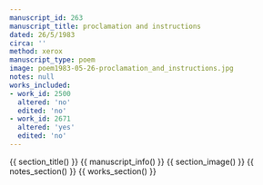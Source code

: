 ```yaml
---
manuscript_id: 263
manuscript_title: proclamation and instructions
dated: 26/5/1983
circa: ''
method: xerox
manuscript_type: poem
image: poem1983-05-26-proclamation_and_instructions.jpg
notes: null
works_included:
- work_id: 2500
  altered: 'no'
  edited: 'no'
- work_id: 2671
  altered: 'yes'
  edited: 'no'
---
```


{{ section_title() }}
{{ manuscript_info() }}
{{ section_image() }}
{{ notes_section() }}
{{ works_section() }}
